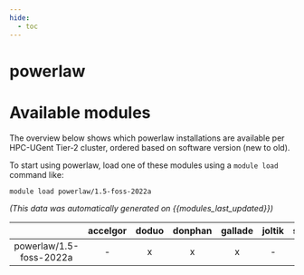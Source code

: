 ```yaml
---
hide:
  - toc
---
```


powerlaw
========

# Available modules


The overview below shows which powerlaw installations are available per HPC-UGent Tier-2 cluster, ordered based on software version (new to old).

To start using powerlaw, load one of these modules using a `module load` command like:

```shell
module load powerlaw/1.5-foss-2022a
```

*(This data was automatically generated on {{modules_last_updated}})*  

| |accelgor|doduo|donphan|gallade|joltik|shinx|
| :---: | :---: | :---: | :---: | :---: | :---: | :---: |
|powerlaw/1.5-foss-2022a|-|x|x|x|-|-|
